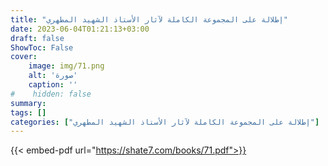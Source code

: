 ```yaml
---
title: "إطلالة على المجموعة الكاملة لآثار الأستاذ الشهيد المطهري"
date: 2023-06-04T01:21:13+03:00
draft: false
ShowToc: False
cover:
    image: img/71.png
    alt: 'صورة'
    caption: ''
#    hidden: false
summary: 
tags: []
categories: ["إطلالة على المجموعة الكاملة لآثار الأستاذ الشهيد المطهري"]
---
```

{{< embed-pdf url="https://shate7.com/books/71.pdf">}}



